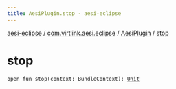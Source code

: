 ```yaml
---
title: AesiPlugin.stop - aesi-eclipse
---
```


[aesi-eclipse](../../index.html) / [com.virtlink.aesi.eclipse](../index.html) / [AesiPlugin](index.html) / [stop](.)

# stop

`open fun stop(context: BundleContext): `[`Unit`](https://kotlinlang.org/api/latest/jvm/stdlib/kotlin/-unit/index.html)